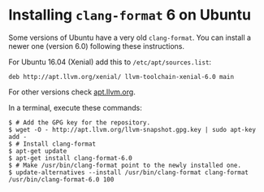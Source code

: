 # Installing `clang-format` 6 on Ubuntu

Some versions of Ubuntu have a very old `clang-format`. You can install a newer one (version 6.0) following these instructions.

For Ubuntu 16.04 (Xenial) add this to `/etc/apt/sources.list`:

```
deb http://apt.llvm.org/xenial/ llvm-toolchain-xenial-6.0 main
```

For other versions check [apt.llvm.org](http://apt.llvm.org/).

In a terminal, execute these commands:

```
$ # Add the GPG key for the repository.
$ wget -O - http://apt.llvm.org/llvm-snapshot.gpg.key | sudo apt-key add -
$ # Install clang-format
$ apt-get update
$ apt-get install clang-format-6.0
$ # Make /usr/bin/clang-format point to the newly installed one.
$ update-alternatives --install /usr/bin/clang-format clang-format /usr/bin/clang-format-6.0 100
```
